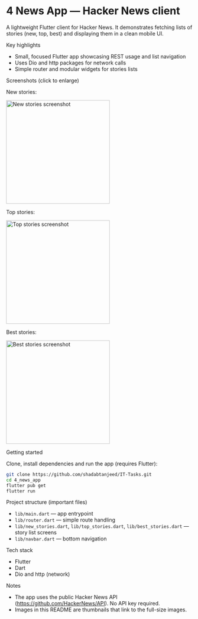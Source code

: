 # 4 News App — Hacker News client

A lightweight Flutter client for Hacker News. It demonstrates fetching lists of stories (new, top, best) and displaying them in a clean mobile UI.

Key highlights

- Small, focused Flutter app showcasing REST usage and list navigation
- Uses Dio and http packages for network calls
- Simple router and modular widgets for stories lists

Screenshots (click to enlarge)

New stories:

<a href="https://github.com/user-attachments/assets/c025b2ad-c536-418e-ade0-b04d72d6dd65" target="_blank" rel="noopener noreferrer"><img src="https://github.com/user-attachments/assets/c025b2ad-c536-418e-ade0-b04d72d6dd65" width="280" alt="New stories screenshot"/></a>

Top stories:

<a href="https://github.com/user-attachments/assets/5fa8f396-a77c-45dc-9fef-5282b99ddd75" target="_blank" rel="noopener noreferrer"><img src="https://github.com/user-attachments/assets/5fa8f396-a77c-45dc-9fef-5282b99ddd75" width="280" alt="Top stories screenshot"/></a>

Best stories:

<a href="https://github.com/user-attachments/assets/1257ed7c-4ca0-4af5-bb52-68eb34bb0cd7" target="_blank" rel="noopener noreferrer"><img src="https://github.com/user-attachments/assets/1257ed7c-4ca0-4af5-bb52-68eb34bb0cd7" width="280" alt="Best stories screenshot"/></a>

Getting started

Clone, install dependencies and run the app (requires Flutter):

```bash
git clone https://github.com/shadabtanjeed/IT-Tasks.git
cd 4_news_app
flutter pub get
flutter run
```

Project structure (important files)

- `lib/main.dart` — app entrypoint
- `lib/router.dart` — simple route handling
- `lib/new_stories.dart`, `lib/top_stories.dart`, `lib/best_stories.dart` — story list screens
- `lib/navbar.dart` — bottom navigation

Tech stack

- Flutter
- Dart
- Dio and http (network)

Notes

- The app uses the public Hacker News API (https://github.com/HackerNews/API). No API key required.
- Images in this README are thumbnails that link to the full-size images.


